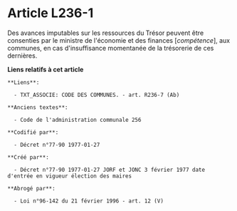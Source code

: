 # Article L236-1

Des avances imputables sur les ressources du Trésor peuvent être consenties par le ministre de l'économie et des finances
[*compétence*], aux communes, en cas d'insuffisance momentanée de la trésorerie de ces dernières.

**Liens relatifs à cet article**

	**Liens**:

	  - TXT_ASSOCIE: CODE DES COMMUNES. - art. R236-7 (Ab)

	**Anciens textes**:

	  - Code de l'administration communale 256

	**Codifié par**:

	  - Décret n°77-90 1977-01-27

	**Créé par**:

	  - Décret n°77-90 1977-01-27 JORF et JONC 3 février 1977 date d'entrée en vigueur élection des maires

	**Abrogé par**:

	  - Loi n°96-142 du 21 février 1996 - art. 12 (V)
